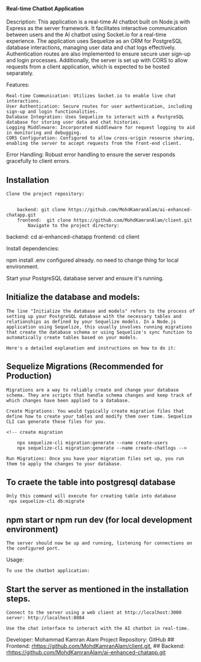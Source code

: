 #### Real-time Chatbot Application

Description:
    This application is a real-time AI chatbot built on Node.js with Express as the server framework. It facilitates interactive communication between users and the AI chatbot using Socket.io for a real-time experience. The application uses Sequelize as an ORM for PostgreSQL database interactions, managing user data and chat logs effectively. Authentication routes are also implemented to ensure secure user sign-up and login processes. Additionally, the server is set up with CORS to allow requests from a client application, which is expected to be hosted separately.

Features:

    Real-time Communication: Utilizes Socket.io to enable live chat interactions.
    User Authentication: Secure routes for user authentication, including sign-up and login functionalities.
    Database Integration: Uses Sequelize to interact with a PostgreSQL database for storing user data and chat histories.
    Logging Middleware: Incorporated middleware for request logging to aid in monitoring and debugging.
    CORS Configuration: Configured to allow cross-origin resource sharing, enabling the server to accept requests from the front-end client.
Error Handling: Robust error handling to ensure the server responds gracefully to client errors.


## Installation
    Clone the project repository:


        backend: git clone https://github.com/MohdKamranAlam/ai-enhanced-chatapp.git
        frontend:  git clone https://github.com/MohdKamranAlam/client.git
            Navigate to the project directory:


backend: cd ai-enhanced-chatapp
frontend: cd client

Install dependencies:

npm install
   .env configured already. no need to change thing for local environment.

 Start your PostgreSQL database server and ensure it's running.

## Initialize the database and models:


    The line "Initialize the database and models" refers to the process of setting up your PostgreSQL database with the necessary tables and relationships as defined by your Sequelize models. In a Node.js application using Sequelize, this usually involves running migrations that create the database schema or using Sequelize's sync function to automatically create tables based on your models.

    Here's a detailed explanation and instructions on how to do it:

## Sequelize Migrations (Recommended for Production)
    Migrations are a way to reliably create and change your database schema. They are scripts that handle schema changes and keep track of which changes have been applied to a database.

    Create Migrations: You would typically create migration files that define how to create your tables and modify them over time. Sequelize CLI can generate these files for you.

    <!-- create migration

        npx sequelize-cli migration:generate --name create-users
        npx sequelize-cli migration:generate --name create-chatlogs -->

    Run Migrations: Once you have your migration files set up, you run them to apply the changes to your database.

  ##  To craete the table into postgresql database
    Only this command will execute for creating table into database
     npx sequelize-cli db:migrate


   ## npm start or npm run dev (for local development environment)
    The server should now be up and running, listening for connections on the configured port.

Usage:  

    To use the chatbot application:

## Start the server as mentioned in the installation steps.
    Connect to the server using a web client at http://localhost:3000
    server: http://localhost:8084 
    
    Use the chat interface to interact with the AI chatbot in real-time.

Developer: Mohammad Kamran Alam
Project Repository: GitHub
    ## Frontend: <rhttps://github.com/MohdKamranAlam/client.git>,
    ## Backend: <rhttps://github.com/MohdKamranAlam/ai-enhanced-chatapp.git> 
